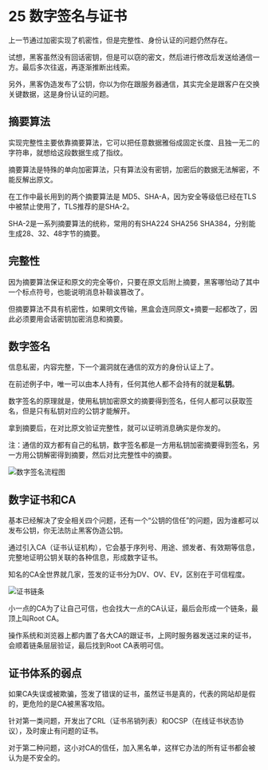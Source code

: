 # 25 数字签名与证书

上一节通过加密实现了机密性，但是完整性、身份认证的问题仍然存在。

试想，黑客虽然没有回话密钥，但是可以窃的密文，然后进行修改后发送给通信一方。最后多次往返，再逐渐推断出线索。

另外，黑客伪造发布了公钥，你以为你在跟服务器通信，其实完全是跟客户在交换关键数据，这是身份认证的问题。

## 摘要算法

实现完整性主要依靠摘要算法，它可以把任意数据雅俗成固定长度、且独一无二的字符串，就想给这段数据生成了指纹。

摘要算法是特殊的单向加密算法，只有算法没有密钥，加密后的数据无法解密，不能反解出原文。

在工作中最长用到的两个摘要算法是 MD5、SHA-A，因为安全等级低已经在TLS中被禁止使用了，TLS推荐的是SHA-2。

SHA-2是一系列摘要算法的统称，常用的有SHA224 SHA256 SHA384，分别能生成28、32、48字节的摘要。

## 完整性

因为摘要算法保证和原文的完全等价，只要在原文后附上摘要，黑客哪怕动了其中一个标点符号，也能说明消息补鞥诶篡改了。

但摘要算法不具有机密性，如果明文传输，黑盒会连同原文+摘要一起都改了，因此必须要用会话密钥加密消息和摘要。

## 数字签名

信息私密，内容完整，下一个漏洞就在通信的双方的身份认证上了。

在前述例子中，唯一可以由本人持有，任何其他人都不会持有的就是**私钥**。

数字签名的原理就是，使用私钥加密原文的摘要得到签名，任何人都可以获取签名，但是只有私钥对应的公钥才能解开。

拿到摘要后，在对比原文验证完整性，就可以证明消息确实是你发的。

注：通信的双方都有自己的私钥，数字签名都是一方用私钥加密摘要得到签名，另一方用公钥解密得到摘要，然后对比完整性中的摘要。

![数字签名流程图](https://blog-1258030304.cos.ap-guangzhou.myqcloud.com/books/master-http/digital-signature.jpeg)

## 数字证书和CA

基本已经解决了安全相关四个问题，还有一个“公钥的信任”的问题，因为谁都可以发布公钥，你无法防止黑客伪造公钥。

通过引入CA（证书认证机构），它会基于序列号、用途、颁发者、有效期等信息，完整地证明公钥关联的各种信息，形成数字证书。

知名的CA全世界就几家，签发的证书分为DV、OV、EV，区别在于可信程度。

![证书链条](https://blog-1258030304.cos.ap-guangzhou.myqcloud.com/books/master-http/certificate-tree.jpeg)

小一点的CA为了让自己可信，也会找大一点的CA认证，最后会形成一个链条，最顶上叫Root CA。

操作系统和浏览器上都内置了各大CA的跟证书，上网时服务器发送过来的证书，会顺着链条层层验证，最后找到Root CA表明可信。

## 证书体系的弱点

如果CA失误或被欺骗，签发了错误的证书，虽然证书是真的，代表的网站却是假的，更危险的是CA被黑客攻陷。

针对第一类问题，开发出了CRL（证书吊销列表）和OCSP（在线证书状态协议），及时废止有问题的证书。

对于第二种问题，这小对CA的信任，加入黑名单，这样它办法的所有证书都会被认为是不安全的。











